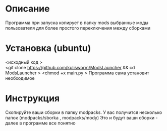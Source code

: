 # Описание
Программа при запуска копирует в папку mods выбранные моды пользователя для более простого переключения между сборками
# Установка (ubuntu)
<исходный код >  
<git clone https://github.com/kulisworm/ModsLauncher && cd ModsLauncher >
<chmod +x main.py >
<sudo python3 main.py >
Программа сама установит необходимое
# Инструкция
Скопируйте ваши сборки в папку modpacks. У вас получится несколько папок (modpacks/sborka , modpacks/mody)
Это и будут ваши сборки - далее в программе все понятно
